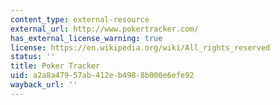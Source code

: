 ```yaml
---
content_type: external-resource
external_url: http://www.pokertracker.com/
has_external_license_warning: true
license: https://en.wikipedia.org/wiki/All_rights_reserved
status: ''
title: Poker Tracker
uid: a2a8a479-57ab-412e-b498-8b000e6efe92
wayback_url: ''
---
```

